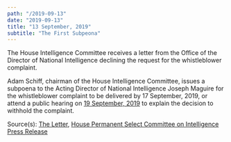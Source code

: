 ```yaml
---
path: "/2019-09-13"
date: "2019-09-13"
title: "13 September, 2019"
subtitle: "The First Subpeona"
---
```


The House Intelligence Committee receives a letter from the Office of the Director of National Intelligence declining the request for the whistleblower complaint.

Adam Schiff, chairman of the House Intelligence Committee, issues a subpoena to the Acting Director of National Intelligence Joseph Maguire for the whistleblower complaint to be delivered by 17 September, 2019, or attend a public hearing on <a href="#2019-09-19">19 September, 2019</a> to explain the decision to withhold the complaint.

<span class="sources">
Source(s): <a href="https://assets.documentcloud.org/documents/6409559/20190913-Chm-Schiff-Letter-to-Acting-Dni-Re.pdf" target="_blank" rel="noopener noreferrer">The Letter</a>, <a href="https://intelligence.house.gov/news/documentsingle.aspx?DocumentID=688" target="_blank" rel="noopener noreferrer">House Permanent Select Committee on Intelligence Press Release</a>
</span>